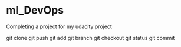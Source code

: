 # ml_DevOps
Completing a project for my udacity project

git clone
git push
git add
git branch
git checkout
git status
git commit


